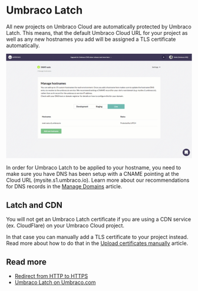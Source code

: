 # Umbraco Latch

All new projects on Umbraco Cloud are automatically protected by Umbraco Latch. This means, that the default Umbraco Cloud URL for your project as well as any new hostnames you add will be assigned a TLS certificate automatically.

![Adding a hostname](images/adding-hostname-to-cloud.gif)

In order for Umbraco Latch to be applied to your hostname, you need to make sure you have DNS has been setup with a CNAME pointing at the Cloud URL (mysite.s1.umbraco.io). Learn more about our recommendations for DNS records in the [Manage Domains](index.md) article.

## Latch and CDN

You will not get an Umbraco Latch certificate if you are using a CDN service (ex. CloudFlare) on your Umbraco Cloud project.

In that case you can manually add a TLS certificate to your project instead. Read more about how to do that in the [Upload certificates manually](Security-certificates) article.

## Read more

* [Redirect from HTTP to HTTPS](Rewrites-on-Cloud#running-your-site-on-https-only)
* [Umbraco Latch on Umbraco.com](https://umbraco.com/products/umbraco-latch/)
